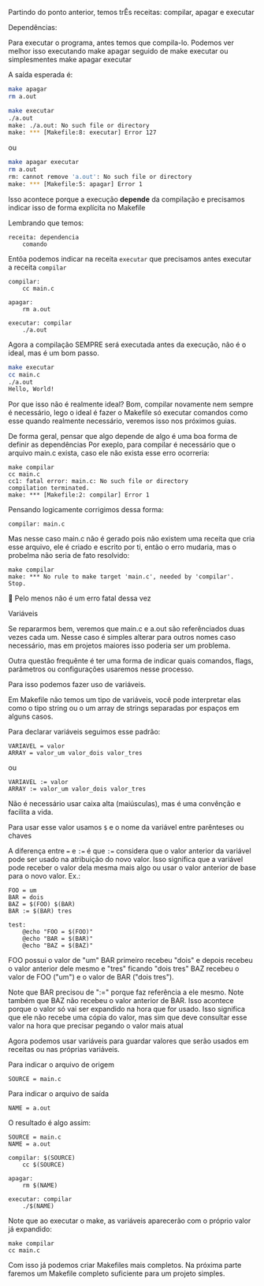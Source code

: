 Partindo do ponto anterior, temos trÊs receitas: compilar, apagar e executar

Dependências:

Para executar o programa, antes temos que compila-lo.
Podemos ver melhor isso executando make apagar seguido de make executar ou simplesmentes make apagar executar

A saída esperada é:
```sh
make apagar
rm a.out
```
```sh
make executar
./a.out
make: ./a.out: No such file or directory
make: *** [Makefile:8: executar] Error 127
```

ou
```sh
make apagar executar
rm a.out
rm: cannot remove 'a.out': No such file or directory
make: *** [Makefile:5: apagar] Error 1
```

Isso acontece porque a execução **depende** da compilação e precisamos indicar isso de forma explícita no Makefile

Lembrando que temos:

```make
receita: dependencia
	comando
```

Entõa podemos indicar na receita `executar` que precisamos antes executar a receita `compilar`

```make
compilar:
	cc main.c

apagar:
	rm a.out

executar: compilar
	./a.out
```

Agora a compilação SEMPRE será executada antes da execução, não é o ideal, mas é um bom passo.
```sh
make executar
cc main.c
./a.out
Hello, World!
```

Por que isso não é realmente ideal?
Bom, compilar novamente nem sempre é necessário, lego o ideal é fazer o Makefile só executar comandos como esse quando realmente necessário, veremos isso nos próximos guias.

De forma geral, pensar que algo depende de algo é uma boa forma de definir as dependências
Por exeplo, para compilar é necessário que o arquivo main.c exista, caso ele não exista esse erro ocorreria:

```
make compilar
cc main.c
cc1: fatal error: main.c: No such file or directory
compilation terminated.
make: *** [Makefile:2: compilar] Error 1
```

Pensando logicamente corrigimos dessa forma:
```
compilar: main.c
```

Mas nesse caso main.c não é gerado pois não existem uma receita que cria esse arquivo, ele é criado e escrito por ti, então o erro mudaria, mas o probelma não seria de fato resolvido:

```
make compilar
make: *** No rule to make target 'main.c', needed by 'compilar'.  Stop.
```

:eyes: Pelo menos não é um erro fatal dessa vez

Variáveis

Se repararmos bem, veremos que main.c e a.out são referênciados duas vezes cada um. Nesse caso é simples alterar para outros nomes caso necessário, mas em projetos maiores isso poderia ser um problema.

Outra questão frequênte é ter uma forma de indicar quais comandos, flags, parâmetros ou configurações usaremos nesse processo.

Para isso podemos fazer uso de variáveis.

Em Makefile não temos um tipo de variáveis, você pode interpretar elas como o tipo string ou o um array de strings separadas por espaços em alguns casos.

Para declarar variáveis seguimos esse padrão:
```
VARIAVEL = valor
ARRAY = valor_um valor_dois valor_tres
```
ou
```
VARIAVEL := valor
ARRAY := valor_um valor_dois valor_tres
```

Não é necessário usar caixa alta (maiúsculas), mas é uma convênção e facilita a vida.

Para usar esse valor usamos `$` e o nome da variável entre parênteses ou chaves

A diferença entre `=` e `:=` é que `:=` considera que o valor anterior da variável pode ser usado na atribuição do novo valor. Isso significa que a variável pode receber o valor dela mesma mais algo ou usar o valor anterior de base para o novo valor. Ex.:

```
FOO = um
BAR = dois
BAZ = $(FOO) $(BAR)
BAR := $(BAR) tres

test:
	@echo "FOO = $(FOO)"
	@echo "BAR = $(BAR)"
	@echo "BAZ = $(BAZ)"
```

FOO possui o valor de "um"
BAR primeiro recebeu "dois" e depois recebeu o valor anterior dele mesmo e "tres" ficando "dois tres"
BAZ recebeu o valor de FOO ("um") e o valor de BAR ("dois tres").

Note que BAR precisou de ":=" porque faz referência a ele mesmo.
Note também que BAZ não recebeu o valor anterior de BAR. Isso acontece porque o valor só vai ser expandido na hora que for usado. Isso significa que ele não recebe uma cópia do valor, mas sim que deve consultar esse valor na hora que precisar pegando o valor mais atual

Agora podemos usar variáveis para guardar valores que serão usados em receitas ou nas próprias variáveis.

Para indicar o arquivo de origem
```
SOURCE = main.c
```

Para indicar o arquivo de saída
```
NAME = a.out
```

O resultado é algo assim:

```
SOURCE = main.c
NAME = a.out

compilar: $(SOURCE)
	cc $(SOURCE)

apagar:
	rm $(NAME)

executar: compilar
	./$(NAME)
```

Note que ao executar o make, as variáveis aparecerão com o próprio valor já expandido:
```
make compilar
cc main.c
```

Com isso já podemos criar Makefiles mais completos.
Na próxima parte faremos um Makefile completo suficiente para um projeto simples.